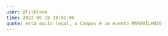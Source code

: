 ```yaml
---
user: @lilblane
time: 2022-06-16 15:01:00
quote: está muito legal, a Campus é um evento MARAVILHOSO 
---
```

